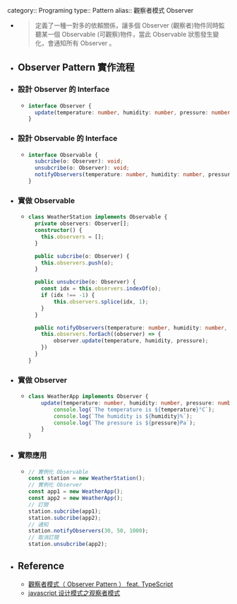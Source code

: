 category:: Programing
type:: Pattern
alias:: 觀察者模式 Observer

- > 定義了一種一對多的依賴關係，讓多個 Observer (觀察者)物件同時監聽某一個 Observable (可觀察)物件，當此 Observable 狀態發生變化，會通知所有 Observer 。
- ## Observer Pattern 實作流程
- ### 設計 Observer 的 Interface
	- ```typescript
	  interface Observer {
	    update(temperature: number, humidity: number, pressure: number): void
	  }
	  ```
- ### 設計 Observable 的 Interface
	- ```typescript
	  interface Observable {
	    subcribe(o: Observer): void;
	    unsubcribe(o: Observer): void;
	    notifyObservers(temperature: number, humidity: number, pressure: number): void;
	  }
	  ```
- ### 實做 Observable
	- ```typescript
	  class WeatherStation implements Observable {
	    private observers: Observer[];
	    constructor() {
	      this.observers = [];
	    }
	  
	    public subcribe(o: Observer) {
	      this.observers.push(o);
	    }
	  
	    public unsubcribe(o: Observer) {
	      const idx = this.observers.indexOf(o);
	      if (idx !== -1) {
	          this.observers.splice(idx, 1);
	      }
	    }
	  
	    public notifyObservers(temperature: number, humidity: number, pressure: number) {
	      this.observers.forEach((observer) => {
	          observer.update(temperature, humidity, pressure);
	      })
	    }
	  }
	  ```
- ### 實做 Observer
	- ```typescript
	  class WeatherApp implements Observer {
	      update(temperature: number, humidity: number, pressure: number) {
	          console.log(`The temperature is ${temperature}°C`);
	          console.log(`The humidity is ${humidity}%`);
	          console.log(`The pressure is ${pressure}Pa`);
	      }
	  }
	  ```
- ### 實際應用
	- ```typescript
	  // 實例化 Observable
	  const station = new WeatherStation();
	  // 實例化 Observer
	  const app1 = new WeatherApp();
	  const app2 = new WeatherApp();
	  // 訂閱
	  station.subcribe(app1);
	  station.subcribe(app2);
	  // 通知
	  station.notifyObservers(30, 50, 1000);
	  // 取消訂閱
	  station.unsubcribe(app2);
	  ```
- ## Reference
	- [觀察者模式（ Observer Pattern ） feat. TypeScript](https://medium.com/enjoy-life-enjoy-coding/design-pattern-%E5%8F%AA%E8%A6%81%E4%BD%A0%E6%83%B3%E7%9F%A5%E9%81%93-%E6%88%91%E5%B0%B1%E5%91%8A%E8%A8%B4%E4%BD%A0-%E8%A7%80%E5%AF%9F%E8%80%85%E6%A8%A1%E5%BC%8F-observer-pattern-feat-typescript-8c15dcb21622)
	- [javascript 设计模式之观察者模式](https://juejin.cn/post/6961017766560137230)